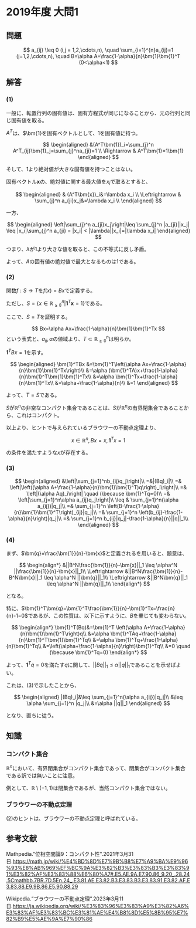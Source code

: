 # 2019年度 大問1

## 問題

$$
a_{ij} \leq 0 (i,j = 1,2,\cdots,n), \quad \sum_{i=1}^{n}a_{ij}=1 (j=1,2,\cdots,n),  \quad B=\alpha A+\frac{1-\alpha}{n}\bm{1}\bm{1}^T (0<\alpha<1)
$$

## 解答

### (1)

一般に、転置行列の固有値は、固有方程式が同じになることから、元の行列と同じ固有値を取る。

$A^T$は、$\bm{1}を固有ベクトルとして、1を固有値に持つ。

$$
\begin{aligned}
&(A^T\bm{1})_i=\sum_{j}^n A^T_{ij}\bm{1}_j=\sum_{j}^na_{ji}=1 \\
\Rightarrow & A^T\bm{1}=1\bm{1}
\end{aligned}
$$

そして、1より絶対値が大きな固有値を持つことはない。

固有ベクトル$\bm{x}$の、絶対値に関する最大値を$x_i$で取るとすると、

$$
\begin{aligned}
 & (A^T\bm{x})_i&=\lambda x_i \\
\Leftrightarrow & \sum_{j}^n a_{ji}x_j&=\lambda x_i \\
\end{aligned}
$$

一方、

$$
\begin{aligned}
    \left|\sum_{j}^n a_{ji}x_j\right|\leq \sum_{j}^n |a_{ji}||x_j| \leq |x_i|\sum_{j}^n a_{ji} = |x_i| < |\lambda||x_i|=|\lambda x_i|
\end{aligned}
$$

つまり、$\lambda$が1より大きな値を取ると、この不等式に反し矛盾。

よって、$A$の固有値の絶対値で最大となるものは1である。

### (2)

関数$f:S \to T$を$f(x)=Bx$で定義する。

ただし、$S=\{x\in \mathbb{R_{\geq 0}}^n | \bm{1}^T\bm{x}=1 \}$である。

ここで、$S=T$を証明する。

$$
Bx=\alpha Ax+\frac{1-\alpha}{n}\bm{1}\bm{1}^Tx
$$
という表式と、$a_{ij},\alpha$の値域より、$T \subset \mathbb{R_{\geq 0}}^n$は明らか。

$\bm{1}^TBx=1$を示す。

$$
\begin{aligned}
\bm{1}^TBx &=\bm{1}^T\left(\alpha Ax+\frac{1-\alpha}{n}\bm{1}\bm{1}^Tx\right)\\
    &=\alpha (\bm{1}^TA)x+\frac{1-\alpha}{n}\bm{1}^T\bm{1}\bm{1}^Tx\\
    &=\alpha \bm{1}^Tx+\frac{1-\alpha}{n}\bm{1}^Tx\\
    &=\alpha+\frac{1-\alpha}{n}\\
    &=1
\end{aligned}
$$

よって、$T=S$である。

$S$が$\mathbb{R}^n$の非空なコンパクト集合であることは、$S$が$\mathbb{R}^n$の有界閉集合であることから、これはコンパクト。

以上より、ヒントで与えられているブラウワーの不動点定理より、

$$
x\in \mathbb{R}^n,
Bx=x, \bm{1}^Tx=1
$$

の条件を満たすような$x$が存在する。

### (3)

$$
\begin{aligned}
 &\left|\sum_{j=1}^nb_{ij}q_j\right|\\
=&|(Bq)_i|\\
=& \left|\left((\alpha A+\frac{1-\alpha}{n}\bm{1}\bm{1}^T)q\right)_i\right|\\
=& \left|(\alpha Aq)_i\right| \quad (\because \bm{1}^Tq=0)\\
=& \left|\sum_{j=1}^n\alpha a_{ij}q_j\right|\\
\leq & \sum_{j=1}^n(\alpha a_{ij})|q_j|\\
=& \sum_{j=1}^n \left(B-\frac{1-\alpha}{n}\bm{1}\bm{1}^T\right)_{ij}|q_j|\\
=& \sum_{j=1}^n \left(b_{ij}-\frac{1-\alpha}{n}\right)|q_j|\\
=& \sum_{j=1}^n b_{ij}|q_j|-\frac{1-\alpha}{n}||q||_1\\
\end{aligned}
$$

### (4)

まず、$\bm{q}=\frac{\bm{1}}{n}-\bm{x}$と定義されるを用いると、題意は、

$$
\begin{align*}
    &||B^N\frac{\bm{1}}{n}-\bm{x}||_1 \leq \alpha^N ||\frac{\bm{1}}{n}-\bm{x}||_1\\
\Leftrightarrow &||B^N\frac{\bm{1}}{n}-B^N\bm{x}||_1 \leq \alpha^N ||\bm{q}||_1\\
\Leftrightarrow &||B^N\bm{q}||_1 \leq \alpha^N ||\bm{q}||_1\\
\end{align*}
$$

となる。

特に、$\bm{1}^T\bm{q}=\bm{1}^T\frac{\bm{1}}{n}-\bm{1}^Tx=\frac{n}{n}-1=0$であるが、この性質は、以下に示すように、$B$を乗じても変わらない。

$$
\begin{align*}
\bm{1}^T(Bq)&=\bm{1}^T \left(\alpha A+\frac{1-\alpha}{n}\bm{1}\bm{1}^T\right)q\\
            &=\alpha \bm{1}^TAq+\frac{1-\alpha}{n}\bm{1}^T\bm{1}\bm{1}^Tq\\
            &=\alpha \bm{1}^Tq+\frac{1-\alpha}{n}\bm{1}^Tq\\
            &=\left(\alpha+\frac{1-\alpha}{n}\right)\bm{1}^Tq\\
            &=0 \quad (\because \bm{1}^Tq=0)
\end{align*}
$$

よって、$\bm{1}^Tq=0$を満たす$q$に関して、$||Bq||_1\leq \alpha||q||_1$であることを示せばよい。

これは、(3)で示したことから、

$$
\begin{aligned}
|(Bq)_i|&\leq \sum_{j=1}^n(\alpha a_{ij})|q_j|\\
        &\leq \alpha \sum_{j=1}^n |q_j|\\
        &=\alpha ||q||_1
\end{aligned}
$$

となり、直ちに従う。

## 知識

### コンパクト集合

$\mathbb{R}^n$において、有界閉集合がコンパクト集合であって、閉集合がコンパクト集合である訳では無いことに注意。

例として、$\mathbb{R} \setminus (-1,1)$は閉集合であるが、当然コンパクト集合ではない。

### ブラウワーの不動点定理

(2)のヒントは、ブラウワーの不動点定理と呼ばれている。

## 参考文献

Mathpedia."位相空間論9：コンパクト性".2021年3月31日.<https://math.jp/wiki/%E4%BD%8D%E7%9B%B8%E7%A9%BA%E9%96%93%E8%AB%969%EF%BC%9A%E3%82%B3%E3%83%B3%E3%83%91%E3%82%AF%E3%83%88%E6%80%A7#.E5.AE.9A.E7.90.86_9.20_.28.24.5Cmathbb.7BR.7D.5En.24_.E3.81.AE.E3.82.B3.E3.83.B3.E3.83.91.E3.82.AF.E3.83.88.E9.9B.86.E5.90.88.29>

Wikipedia.“ブラウワーの不動点定理”.2023年3月11日.<https://ja.wikipedia.org/wiki/%E3%83%96%E3%83%A9%E3%82%A6%E3%83%AF%E3%83%BC%E3%81%AE%E4%B8%8D%E5%8B%95%E7%82%B9%E5%AE%9A%E7%90%86>

